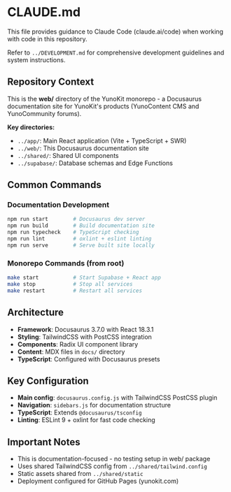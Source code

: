 # CLAUDE.md

This file provides guidance to Claude Code (claude.ai/code) when working with code in this repository.

Refer to `../DEVELOPMENT.md` for comprehensive development guidelines and system instructions.

## Repository Context

This is the **web/** directory of the YunoKit monorepo - a Docusaurus documentation site for YunoKit's products (YunoContent CMS and YunoCommunity forums).

**Key directories:**
- `../app/`: Main React application (Vite + TypeScript + SWR)  
- `../web/`: This Docusaurus documentation site
- `../shared/`: Shared UI components
- `../supabase/`: Database schemas and Edge Functions

## Common Commands

### Documentation Development
```bash
npm run start        # Docusaurus dev server
npm run build        # Build documentation site  
npm run typecheck    # TypeScript checking
npm run lint         # oxlint + eslint linting
npm run serve        # Serve built site locally
```

### Monorepo Commands (from root)
```bash
make start           # Start Supabase + React app
make stop            # Stop all services  
make restart         # Restart all services
```

## Architecture

- **Framework**: Docusaurus 3.7.0 with React 18.3.1
- **Styling**: TailwindCSS with PostCSS integration
- **Components**: Radix UI component library
- **Content**: MDX files in `docs/` directory
- **TypeScript**: Configured with Docusaurus presets

## Key Configuration

- **Main config**: `docusaurus.config.js` with TailwindCSS PostCSS plugin
- **Navigation**: `sidebars.js` for documentation structure  
- **TypeScript**: Extends `@docusaurus/tsconfig`
- **Linting**: ESLint 9 + oxlint for fast code checking

## Important Notes

- This is documentation-focused - no testing setup in web/ package
- Uses shared TailwindCSS config from `../shared/tailwind.config`
- Static assets shared from `../shared/static`
- Deployment configured for GitHub Pages (yunokit.com)
